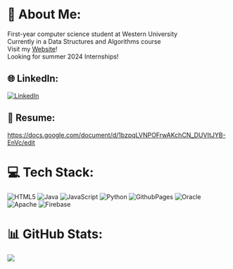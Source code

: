 # 💫 About Me:
First-year computer science student at Western University<br>Currently in a Data Structures and Algorithms course<br>Visit my <a href="https://jenusany.github.io/">Website<a>!<br>Looking for summer 2024 Internships!


## 🌐 LinkedIn:
[![LinkedIn](https://img.shields.io/badge/LinkedIn-%230077B5.svg?logo=linkedin&logoColor=white)](https://linkedin.com/in/jenusan-yogarajah) 

## 📝 Resume:
https://docs.google.com/document/d/1bzpqLVNPOFrwAKchCN_DUVItJYB-EnVc/edit  

# 💻 Tech Stack:
![HTML5](https://img.shields.io/badge/html5-%23E34F26.svg?style=for-the-badge&logo=html5&logoColor=white) ![Java](https://img.shields.io/badge/java-%23ED8B00.svg?style=for-the-badge&logo=openjdk&logoColor=white) ![JavaScript](https://img.shields.io/badge/javascript-%23323330.svg?style=for-the-badge&logo=javascript&logoColor=%23F7DF1E) ![Python](https://img.shields.io/badge/python-3670A0?style=for-the-badge&logo=python&logoColor=ffdd54) ![GithubPages](https://img.shields.io/badge/github%20pages-121013?style=for-the-badge&logo=github&logoColor=white) ![Oracle](https://img.shields.io/badge/Oracle-F80000?style=for-the-badge&logo=oracle&logoColor=white) ![Apache](https://img.shields.io/badge/apache-%23D42029.svg?style=for-the-badge&logo=apache&logoColor=white) ![Firebase](https://img.shields.io/badge/Firebase-039BE5?style=for-the-badge&logo=Firebase&logoColor=white)
# 📊 GitHub Stats:
![](https://github-readme-stats.vercel.app/api/top-langs/?username=jenusany&theme=dark&hide_border=true&include_all_commits=false&count_private=true&layout=compact)

<!-- Proudly created with GPRM ( https://gprm.itsvg.in ) -->
